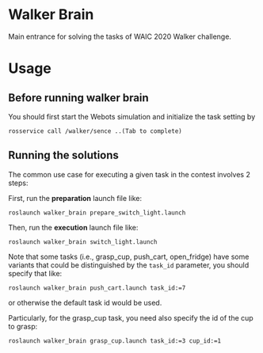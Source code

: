 # Walker Brain

Main entrance for solving the tasks of WAIC 2020 Walker challenge.

# Usage

## Before running walker brain

You should first start the Webots simulation and initialize the task setting by

```
rosservice call /walker/sence ..(Tab to complete)
``` 

## Running the solutions

The common use case for executing a given task in the contest involves 2 steps:

First, run the **preparation** launch file like:

```
roslaunch walker_brain prepare_switch_light.launch
```

Then, run the **execution** launch file like:

```
roslaunch walker_brain switch_light.launch
```

Note that some tasks (i.e., grasp_cup, push_cart, open_fridge) have some 
variants that could be distinguished by the `task_id` parameter, 
you should specify that like:

```
roslaunch walker_brain push_cart.launch task_id:=7
```

or otherwise the default task id would be used.

Particularly, for the grasp_cup task, you need also specify the id of the cup
to grasp:

```
roslaunch walker_brain grasp_cup.launch task_id:=3 cup_id:=1
```

